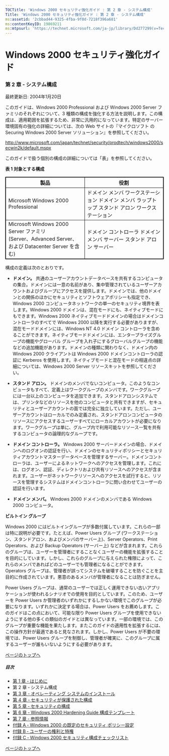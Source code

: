 ```yaml
---
TOCTitle: 'Windows 2000 セキュリティ強化ガイド : 第 2 章 ‐ システム構成'
Title: 'Windows 2000 セキュリティ強化ガイド : 第 2 章 ‐ システム構成'
ms:assetid: '2cbbad44-9325-4fba-9f0d-7218f396a681'
ms:contentKeyID: 19869211
ms:mtpsurl: 'https://technet.microsoft.com/ja-jp/library/Dd277299(v=TechNet.10)'
---
```


Windows 2000 セキュリティ強化ガイド
===================================

### 第 2 章 ‐ システム構成

最終更新日: 2004年1月20日

このガイドは、Windows 2000 Professional および Windows 2000 Server ファミリのそれぞれについて、3 種類の構成を強化する方法を説明します。この構成は、適用範囲を拡張するため、非常に汎用的になっています。特定のサーバー環境固有の強化の詳細については、次の Web サイトの『マイクロソフト の Securing Windows 2000 Server ソリューション』を参照してください。

<http://www.microsoft.com/japan/technet/security/prodtech/windows2000/secwin2k/default.mspx>

このガイドで扱う個別の構成の詳細については「表」を参照してください。

**表 1 対象とする構成**

<p> </p>
<table style="border:1px solid black;">
<colgroup>
<col width="50%" />
<col width="50%" />
</colgroup>
<thead>
<tr class="header">
<th style="border:1px solid black;" >製品</th>
<th style="border:1px solid black;" >役割</th>
</tr>
</thead>
<tbody>
<tr class="odd">
<td style="border:1px solid black;">Microsoft Windows 2000 Professional</td>
<td style="border:1px solid black;">ドメイン メンバ ワークステーション
ドメイン メンバ ラップトップ
スタンド アロン ワークステーション</td>
</tr>
<tr class="even">
<td style="border:1px solid black;">Microsoft Windows 2000 Server ファミリ<br />
(Server、Advanced Server、および Datacenter Server を含む)</td>
<td style="border:1px solid black;">ドメイン コントローラ
ドメイン メンバ サーバー
スタンド アロン サーバー</td>
</tr>
</tbody>
</table>
 

構成の定義は次のとおりです。

-   **ドメイン。** 共通のユーザーアカウントデータベースを共有するコンピュータの集合。ドメインには一意の名前があり、集中管理されているユーザーアカウントおよびグループにアクセスを提供します。ドメインでは、他のドメインとの関係のほかにセキュリティとソフトウェアポリシーも指定でき、Windows 2000 コンピュータネットワークの単一のセキュリティ境界を表します。Windows 2000 ドメインは、混在モードにも、ネイティブモードにもできます。Windows 2000 ネイティブモードドメインの場合はドメインコントローラのすべてで Windows 2000 以降を実行する必要がありますが、混在モードドメインには、Windows NT 4.0 ドメイン コントローラを含めることができます。ネイティブモードドメインには、エンタープライズグループの機能やグローバル グループを入れ子にするグローバルグループの機能などの追加機能があります。ドメインの種類に関わりなく、ドメイン内の Windows 2000 クライアントは Windows 2000 ドメインコントローラの認証に Kerberos を使用します。ネイティブモードと混在モードの相違点の詳細については、Windows 2000 Server リソースキットを参照してください。

-   **スタンド アロン。** ドメインのメンバでないコンピュータ。このようなコンピュータもすべて、定義上はワークグループのメンバです。ワークグループには一台以上のコンピュータを追加できます。スタンドアロンシステムでは、プリンタなどのリソースを他のコンピュータと共有できますが、セキュリティとユーザーアカウントの面では完全に独立しています。ただし、ユーザーアカウントはローカルでのみ定義され、スタンドアロンコンピュータのリソースにアクセスするユーザーすべてにローカルアカウントが必要になります。ワークグループは単に、グループ内で利用可能なリソース一覧を共有するコンピュータの論理的なグループです。

-   **ドメイン コントローラ。** Windows 2000 サーバードメインの場合、ドメインへのログオンの認証を行い、ドメインのセキュリティポリシーとセキュリティアカウントマスターデータベースを管理するサーバー。ドメインコントローラは、ユーザーによるネットワークへのアクセスを管理します。これには、ログオン、認証、ディレクトリおよび共有リソースへのアクセスが含まれます。ユーザーがネットワークリソースへのアクセスを試行すると、リソースを管理するシステムはドメインコントローラに問い合わせてユーザーの認証を行います。

-   **ドメイン メンバ。** Windows 2000 ドメインのメンバである Windows 2000 コンピュータ。

**ビルトイン グループ**

Windows 2000 にはビルトイングループが多数付属しています。これらの一部は特に説明が必要です。たとえば、Power Users グループ (ワークステーション、スタンドアロン、およびメンバのサーバー上)、Server Operators、Print Operators、および Backup Operators (サーバー上) などが含まれます。これらのグループは、ユーザーを管理者にすることなくユーザーの機能を拡張することを目的にしています。しかし、これらのグループに与えられた権限によって、これらのメンバであればどのユーザーでも管理者になることができます。Operators グループは、管理者が誤ってシステムを破壊することを防ぐことを主目的に作成されています。悪意のあるメンバが管理者になることは防ぎません。

Power Users グループは、通常のユーザーでは正しく運用できない古いアプリケーションが使われるシナリオでの使用を目的としています。このため、ユーザーを Power Users か管理者のいずれかにするしかない環境でこのグループが必要になります。いずれかに決定する場合は、Power Users をお薦めします。このガイドはこの点において、可能な限り Power Users グループを使用できないようにする他の多くの類似のガイドとは異なっています。一部の環境では、このグループが重要な機能を果たします。またこのガイドの適用性を拡張するには、この操作方針が最適であると見なされます。しかし、Power Users が不要の環境では、Power Users グループを制御し、管理者が確実に、このグループに属するユーザーが誰もいないようにする必要があります。

[](#mainsection)[ページのトップへ](#mainsection)

##### 目次

-   [第 1 章 ‐ はじめに](https://technet.microsoft.com/ja-jp/library/3c5e9d75-489a-42b8-b36a-c6bfc9a5629c(v=TechNet.10))
-   第 2 章 ‐ システム構成
-   [第 3 章 ‐ オペレーティング システムのインストール](https://technet.microsoft.com/ja-jp/library/26a66035-929e-4c7b-8a56-163f10c92d5a(v=TechNet.10))
-   [第 4 章 ‐ セキュリティが保護された構成](https://technet.microsoft.com/ja-jp/library/c2b650f0-a5cd-4a28-9af8-414b0a13ec52(v=TechNet.10))
-   [第 5 章 ‐ セキュリティの構成](https://technet.microsoft.com/ja-jp/library/31247154-35b9-422f-a1a8-0b0c5a15dbd5(v=TechNet.10))
-   [第 6 章 ‐ Windows 2000 Hardening Guide 構成テンプレート](https://technet.microsoft.com/ja-jp/library/b2f34dd1-f589-4a8c-8d73-f7f8fed35a20(v=TechNet.10))
-   [第 7 章 ‐ 参照情報](https://technet.microsoft.com/ja-jp/library/2959ef2f-34e5-4c14-93c7-392e171fdf30(v=TechNet.10))
-   [付録 A ‐ Windows 2000 の既定のセキュリティ ポリシー設定](https://technet.microsoft.com/ja-jp/library/86ce92ab-355a-4832-b136-821a365438d6(v=TechNet.10))
-   [付録 B ‐ ユーザーの権利と特権](https://technet.microsoft.com/ja-jp/library/c855202b-61e4-424e-97f0-c9a7844ee442(v=TechNet.10))
-   [付録 C ‐ Windows 2000 セキュリティ構成チェックリスト](https://technet.microsoft.com/ja-jp/library/b9d25c1e-bbeb-4ad1-a5ea-5b2022186da4(v=TechNet.10))

[](#mainsection)[ページのトップへ](#mainsection)
